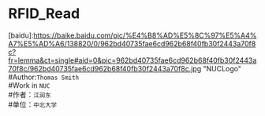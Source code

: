  RFID_Read
============
[baidu]:https://baike.baidu.com/pic/%E4%B8%AD%E5%8C%97%E5%A4%A7%E5%AD%A6/138820/0/962bd40735fae6cd962b68f40fb30f2443a70f8c?fr=lemma&ct=single#aid=0&pic=962bd40735fae6cd962b68f40fb30f2443a70f8c/962bd40735fae6cd962b68f40fb30f2443a70f8c.jpg "NUCLogo"<br>
#Author:`Thomas Smith`<br>
#Work in `NUC`<br>
#作者：`江润东`<br>
#单位：`中北大学`
